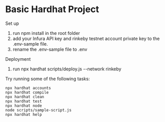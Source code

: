 # Basic Hardhat Project

Set up

1. run npm install in the root folder
2. add your Infura API key and rinkeby testnet account private key to the .env-sample file.
3. rename the .env-sample file to .env

Deployment

1. run npx hardhat scripts/deploy.js --network rinkeby

Try running some of the following tasks:

```shell
npx hardhat accounts
npx hardhat compile
npx hardhat clean
npx hardhat test
npx hardhat node
node scripts/sample-script.js
npx hardhat help
```

